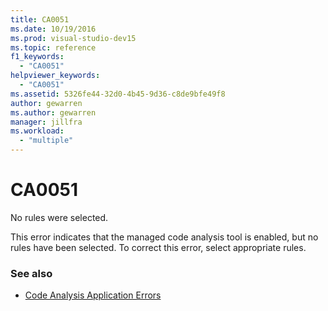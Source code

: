 ```yaml
---
title: CA0051
ms.date: 10/19/2016
ms.prod: visual-studio-dev15
ms.topic: reference
f1_keywords:
  - "CA0051"
helpviewer_keywords:
  - "CA0051"
ms.assetid: 5326fe44-32d0-4b45-9d36-c8de9bfe49f8
author: gewarren
ms.author: gewarren
manager: jillfra
ms.workload:
  - "multiple"
---
```

# CA0051

No rules were selected.

This error indicates that the managed code analysis tool is enabled, but no rules have been selected. To correct this error, select appropriate rules.

### See also

- [Code Analysis Application Errors](../code-quality/code-analysis-application-errors.md)

